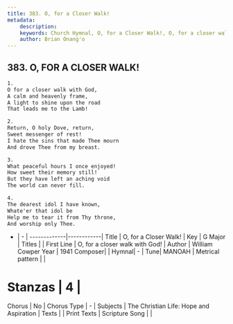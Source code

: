 ```yaml
---
title: 383. O, for a Closer Walk!
metadata:
    description: 
    keywords: Church Hymnal, O, for a Closer Walk!, O, for a closer walk with God!, 
    author: Brian Onang'o
---
```



## 383. O, FOR A CLOSER WALK!

```txt
1.
O for a closer walk with God,
A calm and heavenly frame,
A light to shine upon the road
That leads me to the Lamb!

2.
Return, O holy Dove, return,
Sweet messenger of rest!
I hate the sins that made Thee mourn
And drove Thee from my breast.

3.
What peaceful hours I once enjoyed!
How sweet their memory still!
But they have left an aching void
The world can never fill.

4.
The dearest idol I have known,
Whate'er that idol be
Help me to tear it from Thy throne,
And worship only Thee.
```

- |   -  |
-------------|------------|
Title | O, for a Closer Walk! |
Key | G Major |
Titles |  |
First Line | O, for a closer walk with God! |
Author | William Cowper
Year | 1941
Composer|  |
Hymnal|  - |
Tune| MANOAH |
Metrical pattern | |
# Stanzas | 4 |
Chorus | No |
Chorus Type | - |
Subjects | The Christian Life: Hope and Aspiration |
Texts |  |
Print Texts | 
Scripture Song |  |
  
